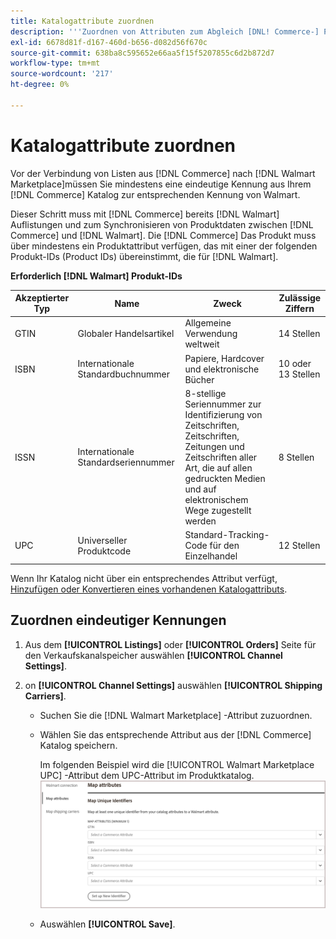 ```yaml
---
title: Katalogattribute zuordnen
description: '''Zuordnen von Attributen zum Abgleich [DNL! Commerce-] Produkte in bestehende [!DNL Walmart Marketplace] Auflistungen und Synchronisieren von Daten zwischen [!DNL Channel Manager] und [!DNL Walmart].'''
exl-id: 6678d81f-d167-460d-b656-d082d56f670c
source-git-commit: 638ba8c595652e66aa5f15f5207855c6d2b872d7
workflow-type: tm+mt
source-wordcount: '217'
ht-degree: 0%

---
```


# Katalogattribute zuordnen

Vor der Verbindung von Listen aus [!DNL Commerce] nach [!DNL Walmart Marketplace]müssen Sie mindestens eine eindeutige Kennung aus Ihrem [!DNL Commerce] Katalog zur entsprechenden Kennung von Walmart.

Dieser Schritt muss mit [!DNL Commerce] bereits [!DNL Walmart] Auflistungen und zum Synchronisieren von Produktdaten zwischen [!DNL Commerce] und [!DNL Walmart]. Die [!DNL Commerce] Das Produkt muss über mindestens ein Produktattribut verfügen, das mit einer der folgenden Produkt-IDs (Product IDs) übereinstimmt, die für [!DNL Walmart].

**Erforderlich [!DNL Walmart] Produkt-IDs**

| **Akzeptierter Typ** | **Name** | **Zweck** | **Zulässige Ziffern** |
|-------------------|--------------------------------------|--------------------------------------------------------------------------------------------------------------------------------------------------|-----------------------|
| GTIN | Globaler Handelsartikel | Allgemeine Verwendung weltweit | 14 Stellen |
| ISBN | Internationale Standardbuchnummer | Papiere, Hardcover und elektronische Bücher | 10 oder 13 Stellen |
| ISSN | Internationale Standardseriennummer | 8-stellige Seriennummer zur Identifizierung von Zeitschriften, Zeitschriften, Zeitungen und Zeitschriften aller Art, die auf allen gedruckten Medien und auf elektronischem Wege zugestellt werden | 8 Stellen |
| UPC | Universeller Produktcode | Standard-Tracking-Code für den Einzelhandel | 12 Stellen |

Wenn Ihr Katalog nicht über ein entsprechendes Attribut verfügt, [Hinzufügen oder Konvertieren eines vorhandenen Katalogattributs](https://docs.magento.com/user-guide/catalog/product-attributes.html).

## Zuordnen eindeutiger Kennungen

1. Aus dem **[!UICONTROL Listings]** oder **[!UICONTROL Orders]** Seite für den Verkaufskanalspeicher auswählen **[!UICONTROL Channel Settings]**.

1. on **[!UICONTROL Channel Settings]** auswählen **[!UICONTROL Shipping Carriers]**.

   - Suchen Sie die [!DNL Walmart Marketplace] -Attribut zuzuordnen.

   - Wählen Sie das entsprechende Attribut aus der [!DNL Commerce] Katalog speichern.

      Im folgenden Beispiel wird die [!UICONTROL Walmart Marketplace UPC] -Attribut dem UPC-Attribut im Produktkatalog.
   ![Zuordnungsattribute für Produktübereinstimmungskriterien](assets/products-map-attributes-for-match.png)

   - Auswählen **[!UICONTROL Save]**.


